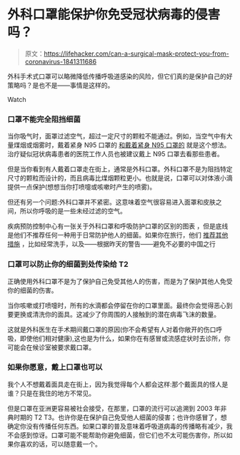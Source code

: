 # 外科口罩能保护你免受冠状病毒的侵害吗？

> 原文：<https://lifehacker.com/can-a-surgical-mask-protect-you-from-coronavirus-1841311686>

外科手术式口罩可以略微降低传播呼吸道感染的风险，但它们真的是保护自己的好策略吗？是也不是——事情是这样的。

Watch

### 口罩不能完全阻挡细菌

当你吸气时，面罩过滤空气，超过一定尺寸的颗粒不能通过。例如，当空气中有大量煤烟或烟雾时，戴着紧身 N95 口罩的 [和戴着紧身 N95 口罩的](https://vitals.lifehacker.com/this-is-the-right-way-to-wear-a-smoke-mask-1830434399) 就是这个想法。治疗疑似冠状病毒患者的医院工作人员也被建议戴上 N95 口罩去看那些患者。

但是当你看到有人戴着口罩走在街上，通常是外科口罩。外科口罩不是为阻挡特定尺寸的颗粒而设计的，而且病毒比煤烟颗粒更小。也就是说，口罩可以对体液小滴提供一点保护(想想当你打喷嚏或咳嗽时产生的喷雾)。

但还有另一个问题:外科口罩并不紧密。这意味着空气很容易进入面罩和皮肤之间，所以你呼吸的是一些未经过滤的空气。

疾病预防控制中心有一张关于外科口罩和呼吸防护口罩的区别的图表 ，但是底线是他们不推荐任何一种用于日常防护他人的细菌。如果你在旅行，他们 [推荐其他措施](https://wwwnc.cdc.gov/travel/destinations/traveler/none/china#stay-healthy-and-safe) ，比如经常洗手，以及——根据昨天的警告——避免不必要的中国之行

### 口罩可以防止你的细菌到处传染给 T2

正确使用外科口罩不是为了保护自己免受其他人的伤害，而是为了保护其他人免受你的细菌的伤害。

当你咳嗽或打喷嚏时，所有的水滴都会停留在你的口罩里面。最终你会觉得恶心到要更换或清洗你的面具。这减少了你周围的人接触到的潜在病毒飞沫的数量。

这就是外科医生在手术期间戴口罩的原因(你不会希望有人对着你敞开的伤口呼吸，即使他们相对健康),这也是为什么，如果你在有感冒或流感症状时去诊所，你可能会在候诊室被要求戴口罩。

### 如果你愿意，戴上口罩也可以

我个人不想戴着面具走在街上，因为我觉得每个人都会这样:那个戴面具的怪人是谁？只是在我住的地方不常见。

但是口罩在亚洲更容易被社会接受，在那里，口罩的流行可以追溯到 2003 年非典时期的 T2 T3。也许你是在保护自己免受他人细菌的侵害；也许你感冒了，想确定你没有传播任何东西。如果口罩的普及意味着呼吸道病毒的传播略有减少，我不会感到惊讶。口罩可能不能帮助你避免细菌，但它们也不太可能伤害你，所以如果你喜欢的话，可以随意戴一个。